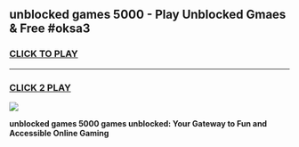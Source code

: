 
## unblocked games 5000 - Play Unblocked Gmaes & Free #oksa3
<h3>
<a href="https://news.freeplayer.one?title=unblocked_games_5000&ref=03M">CLICK TO PLAY</a></h3>
<hr>

<h3>
<a href="https://news.freeplayer.one?title=unblocked_games_5000&ref=03M">CLICK 2 PLAY</a>
  
</h3>

<a href="https://news.freeplayer.one?title=unblocked_games_5000&ref=03M"><img src="https://clearcache.store/games.png"></a>


**unblocked games 5000 games unblocked: Your Gateway to Fun and Accessible Online Gaming**
